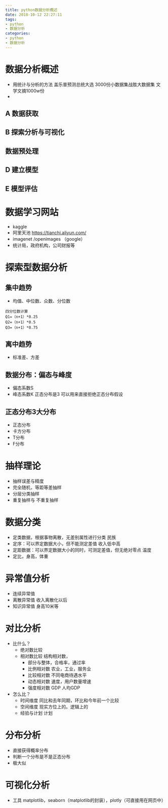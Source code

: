 ```yaml
---
title: python数据分析概述
date: 2018-10-12 22:27:11
tags: 
- python
- 数据分析
categories:
- python
- 数据分析
---
```

# 数据分析概述
- 用统计与分析的方法    盖乐普预测总统大选  3000份小数据集战胜大数据集 文学文摘1000w份
- 

## A 数据获取
## B 探索分析与可视化
## 数据预处理
## D 建立模型
## E 模型评估

# 数据学习网站
- kaggle
- 阿里天池 https://tianchi.aliyun.com/
- imagenet /openimages （google）
- 统计局，政府机构，公司财报等

# 探索型数据分析

## 集中趋势
- 均值、中位数、众数、分位数
```
四分位数计算
Q1=（n+1）*0.25
Q2=（n+1）*0.5
Q3=（n+1）*0.75
```
## 离中趋势
- 标准差、方差

## 数据分布：偏态与峰度
- 偏态系数S
- 峰态系数K 正态分布是3 可以用来直接拒绝正态分布假设

## 正态分布3大分布
- 正态分布
- 卡方分布
- T分布
- F分布

# 抽样理论
- 抽样误差与精度
- 完全随机，等距等差抽样
- 分层分类抽样
- 重复抽样与 不重复抽样

# 数据分类
- 定类数据，根据事物离散，无差别属性进行分类  民族
- 定序：可以界定数据大小，但不能测定差值 收入低中高
- 定距数据：可以界定数据大小的同时，可测定差值，但无绝对零点 温度
- 定比，身高，体重

# 异常值分析
- 连续异常值 
- 离散异常值  收入离散化以后
- 知识异常值  身高10米等

# 对比分析
- 比什么？
     - 绝对数比较
     - 相对数比较 结构相对数，
        - 部分与整体，合格率，通过率
        - 比例相对数  农业，工业，服务业
        - 比较相对数 不同电商待遇水平 
        - 动态相对数 速度，用户数量增速
        - 强度相对数 GDP 人均GDP
- 怎么比？
    - 时间维度  同比和去年同期，环比和今年前一个比较
    - 空间维度 现实方位上的。逻辑上的
    - 经验与计划 计划


# 分布分析
- 直接获得概率分布
- 判断一个分布是不是正态分布
- 极大似

# 可视化分析
- 工具 matplotlib，seaborn（matplotlib的封装），plotly（可直接用在网页中）